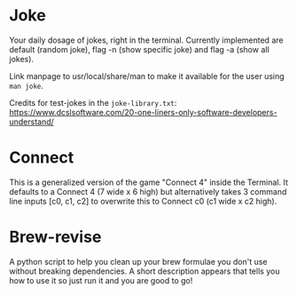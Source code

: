 # Joke

Your daily dosage of jokes, right in the terminal.
Currently implemented are default (random joke), flag -n (show specific joke) and flag -a (show all jokes).

Link manpage to usr/local/share/man to make it available for the user using `man joke`.

Credits for test-jokes in the `joke-library.txt`:
https://www.dcslsoftware.com/20-one-liners-only-software-developers-understand/

# Connect

This is a generalized version of the game "Connect 4" inside the Terminal. It defaults to a Connect 4 (7 wide x 6 high) but alternatively takes 3 command line inputs [c0, c1, c2] to overwrite this to Connect c0 (c1 wide x c2 high).

# Brew-revise

A python script to help you clean up your brew formulae you don't use without breaking dependencies. A short description appears that tells you how to use it so just run it and you are good to go!